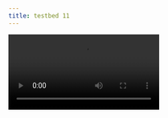 ```yaml
---
title: testbed 11
---
```



<video id="video">
  <source id="webm" src="https://www.youtube.com/watch?v=BHpkLJieXPE&ab_channel=EmmanuelTeitelbaum" type="video/webm">
</videos>

